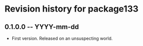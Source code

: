 # Revision history for package133

## 0.1.0.0 -- YYYY-mm-dd

* First version. Released on an unsuspecting world.
